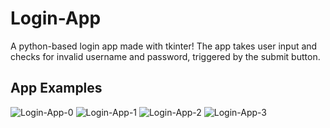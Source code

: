 # Login-App
A python-based login app made with tkinter! The app takes user input and checks for invalid username and password, triggered by the submit button.

## App Examples
![Login-App-0](https://github.com/JalenBrown11/Login-App/assets/64171453/103a66b2-c532-4263-8e26-bdfab0b6c37c)
![Login-App-1](https://github.com/JalenBrown11/Login-App/assets/64171453/4d19ffdb-27cb-4cfd-9171-7a3301f8d0ec)
![Login-App-2](https://github.com/JalenBrown11/Login-App/assets/64171453/af925b94-1827-4ebe-b7cc-e3fa9efa1739)
![Login-App-3](https://github.com/JalenBrown11/Login-App/assets/64171453/e01ebc11-31cf-4cd3-929a-9241cc98592e)
